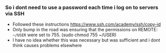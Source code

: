 ### So i dont need to use a password each time i log on to servers via SSH 
* Followed these instructions https://www.ssh.com/academy/ssh/copy-id
* Only bump in the road was ensuring that the permissions on REMOTE: `~/USER` were set to 755. (sudo chmod 755 ~/USER) 
* I have no idea whether this was necessary but was sufficient and i dont think causes problems elsewhere
